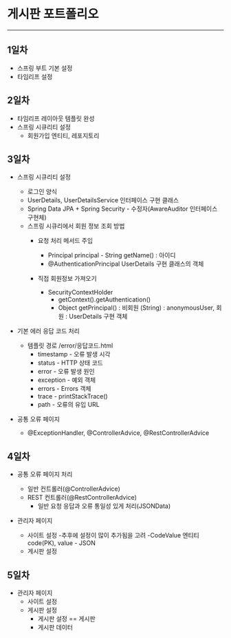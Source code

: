 # 게시판 포트폴리오
* * * 
## 1일차 
* 스프링 부트 기본 설정
* 타임리프 설정 


## 2일차
* 타임리프 레이아웃 템플릿 완성 
* 스프링 시큐리티 설정
	- 회원가입 엔티티, 레포지토리
	
		

## 3일차
* 스프링 시큐리티 설정
	- 로그인 양식 
	- UserDetails, UserDetailsService 인터페이스 구현 클래스
	- Spring Data JPA + Spring Security -  수정자(AwareAuditor 인터페이스 구현체)
	- 스프링 시큐리에서 회원 정보 조회 방법 
		- 요청 처리 메서드 주입 
			- Principal principal  - String getName() : 아이디
			- @AuthenticationPrincipal UserDetails 구현 클래스의 객체
			
		- 직접 회원정보 가져오기
			- SecurityContextHolder
				- getContext().getAuthentication()
				-  Object getPrincipal() : 비회원 (String) : anonymousUser, 회원 : UserDetails 구현 객체
					
		
		
* 기본 에러 응답 코드 처리 
	- 템플릿 경로 /error/응답코드.html
		- timestamp - 오류 발생 시각 
		- status - HTTP 상태 코드 
		- error - 오류 발생 원인 
		- exception - 예외 객체 
		- errors - Errors 객체
		- trace - printStackTrace()
		- path - 오류의 유입 URL
	
	
* 공통 오류 페이지
	- @ExceptionHandler, @ControllerAdvice, @RestControllerAdvice
	

## 4일차
* 공통 오류 페이지 처리
	- 일반 컨트롤러(@ControllerAdvice)
	- REST 컨트롤러(@RestControllerAdvice)
		- 일반 요청 응답과 오류 통일성 있게 처리(JSONData)
		
* 관리자 페이지
	- 사이트 설정
		-추후에 설정이 많이 추가됨을 고려
		-CodeValue 엔티티 code(PK), value - JSON
	- 게시판 설정
	
	
## 5일차
* 관리자 페이지
	- 사이트 설정
	- 게시판 설정
		- 게시판 설정 == 게시판
		- 게시판 데이터
	